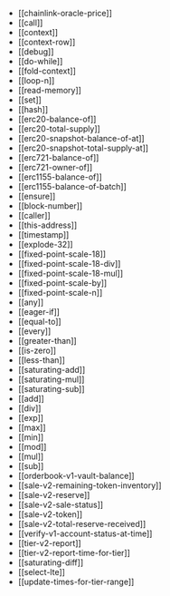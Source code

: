 - [[chainlink-oracle-price]]
- [[call]]
- [[context]]
- [[context-row]]
- [[debug]]
- [[do-while]]
- [[fold-context]]
- [[loop-n]]
- [[read-memory]]
- [[set]]
- [[hash]]
- [[erc20-balance-of]]
- [[erc20-total-supply]]
- [[erc20-snapshot-balance-of-at]]
- [[erc20-snapshot-total-supply-at]]
- [[erc721-balance-of]]
- [[erc721-owner-of]]
- [[erc1155-balance-of]]
- [[erc1155-balance-of-batch]]
- [[ensure]]
- [[block-number]]
- [[caller]]
- [[this-address]]
- [[timestamp]]
- [[explode-32]]
- [[fixed-point-scale-18]]
- [[fixed-point-scale-18-div]]
- [[fixed-point-scale-18-mul]]
- [[fixed-point-scale-by]]
- [[fixed-point-scale-n]]
- [[any]]
- [[eager-if]]
- [[equal-to]]
- [[every]]
- [[greater-than]]
- [[is-zero]]
- [[less-than]]
- [[saturating-add]]
- [[saturating-mul]]
- [[saturating-sub]]
- [[add]]
- [[div]]
- [[exp]]
- [[max]]
- [[min]]
- [[mod]]
- [[mul]]
- [[sub]]
- [[orderbook-v1-vault-balance]]
- [[sale-v2-remaining-token-inventory]]
- [[sale-v2-reserve]]
- [[sale-v2-sale-status]]
- [[sale-v2-token]]
- [[sale-v2-total-reserve-received]]
- [[verify-v1-account-status-at-time]]
- [[tier-v2-report]]
- [[tier-v2-report-time-for-tier]]
- [[saturating-diff]]
- [[select-lte]]
- [[update-times-for-tier-range]]